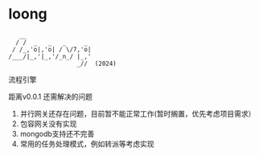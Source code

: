 # loong

``` logo
   __
  / /  _   _   _     _
 / /_,'o|,'o| / \/7,'o|
/___/|_,'|_,'/_n_/ |_,'
                   _//  (2024)
```
流程引擎


距离v0.0.1 还需解决的问题

1. 并行网关还存在问题，目前暂不能正常工作(暂时搁置，优先考虑项目需求）
2. 包容网关没有实现
3. mongodb支持还不完善
4. 常用的任务处理模式，例如转派等考虑实现

